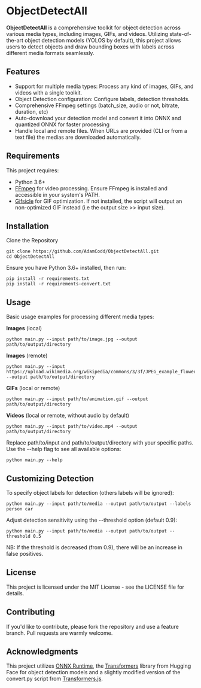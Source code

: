 # ObjectDetectAll
**ObjectDetectAll** is a comprehensive toolkit for object detection across various media types, including images, GIFs, and videos. Utilizing state-of-the-art object detection models (YOLOS by default), this project allows users to detect objects and draw bounding boxes with labels across different media formats seamlessly.

## Features
* Support for multiple media types: Process any kind of images, GIFs, and videos with a single toolkit.
* Object Detection configuration: Configure labels, detection thresholds.
* Comprehensive FFmpeg settings (batch_size, audio or not, bitrate, duration, etc)
* Auto-download your detection model and convert it into ONNX and quantized ONNX for faster processing
* Handle local and remote files. When URLs are provided (CLI or from a text file) the medias are downloaded automatically.

## Requirements
This project requires:
* Python 3.6+
* [FFmpeg](https://ffmpeg.org/download.html) for video processing. Ensure FFmpeg is installed and accessible in your system's PATH.
* [Gifsicle](https://www.lcdf.org/gifsicle/) for GIF optimization. If not installed, the script will output an non-optimized GIF instead (i.e the output size >> input size).


## Installation
Clone the Repository
```
git clone https://github.com/AdamCodd/ObjectDetectAll.git
cd ObjectDetectAll
```
Ensure you have Python 3.6+ installed, then run:
```
pip install -r requirements.txt
pip install -r requirements-convert.txt
```

## Usage
Basic usage examples for processing different media types:

**Images** (local)
```
python main.py --input path/to/image.jpg --output path/to/output/directory
```
**Images** (remote)
```
python main.py --input https://upload.wikimedia.org/wikipedia/commons/3/3f/JPEG_example_flower.jpg --output path/to/output/directory
```
**GIFs** (local or remote)
```
python main.py --input path/to/animation.gif --output path/to/output/directory
```
**Videos** (local or remote, without audio by default)
```
python main.py --input path/to/video.mp4 --output path/to/output/directory
```

Replace path/to/input and path/to/output/directory with your specific paths. Use the --help flag to see all available options:
```
python main.py --help
```

## Customizing Detection
To specify object labels for detection (others labels will be ignored):
```
python main.py --input path/to/media --output path/to/output --labels person car
```
Adjust detection sensitivity using the --threshold option (default 0.9):
```
python main.py --input path/to/media --output path/to/output --threshold 0.5
```
NB: If the threshold is decreased (from 0.9), there will be an increase in false positives.

## License
This project is licensed under the MIT License - see the LICENSE file for details.

## Contributing
If you'd like to contribute, please fork the repository and use a feature branch. Pull requests are warmly welcome.

## Acknowledgments
This project utilizes [ONNX Runtime](https://github.com/microsoft/onnxruntime), the [Transformers](https://github.com/huggingface/transformers) library from Hugging Face for object detection models and a slightly modified version of the convert.py script from [Transformers.js](https://github.com/xenova/transformers.js).
